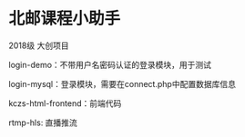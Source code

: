 # 北邮课程小助手

2018级 大创项目

login-demo：不带用户名密码认证的登录模块，用于测试

login-mysql：登录模块，需要在connect.php中配置数据库信息

kczs-html-frontend：前端代码

rtmp-hls: 直播推流